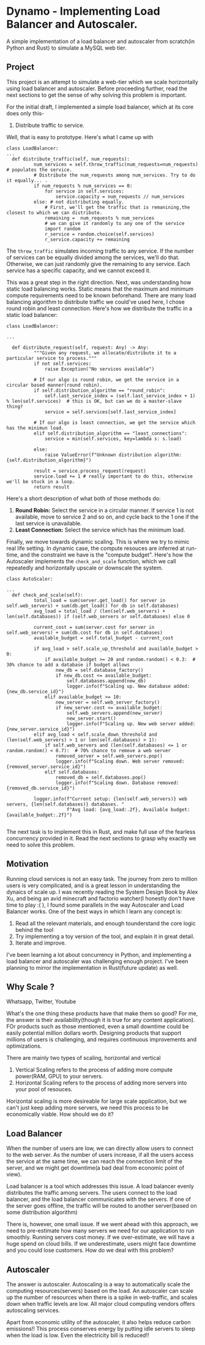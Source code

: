 # Dynamo - Implementing Load Balancer and Autoscaler.
A simple implementation of a load balancer and autoscaler from scratch(in Python and Rust) to simulate a MySQL web tier.

## Project
This project is an attempt to simulate a web-tier which we scale horizontally using load balancer and autoscaler. Before proceeding further, read the next sections to get the sense of why solving this problem is important.

For the initial draft, I implemented a simple load balancer, which at its core does only this-
1. Distribute traffic to service.

Well, that is easy to prototype. Here's what I came up with
```
class LoadBalancer:
...
  def distribute_traffic(self, num_requests):
          num_services = self.throw_traffic(num_requests=num_requests) # populates the service.
          # Distribute the num_requests among num_services. Try to do it equally... .
          if num_requests % num_services == 0:
              for service in self.services:
                  service.capacity = num_requests // num_services
          else: # not distributing equally.
              # First, we'll get the traffic that is remanining,the closest to which we can distribute.
              remaining =  num_requests % num_services
              # we can give it randomly to any one of the service
              import random 
              r_service = random.choice(self.services)
              r_service.capacity += remaining
```
The `throw_traffic` simulates incoming traffic to any service. If the number of services can be equally divided among the services, we'll do that. Otherwise, we can just randomly give the remaining to any service. Each service has a specific capacity, and we cannot exceed it.

This was a great step in the right direction. Next, was understanding how static load balancing works. Static means that the maximum and minimum compute requirements need to be known beforehand. There are many load balancing algorithm to distribute traffic we could've used here, I chose round robin and least connection. Here's how we distribute the traffic in a static load balancer:

```
class LoadBalancer:

...

  def distribute_request(self, request: Any) -> Any:
          """Given any request, we allocate/distribute it to a particular service to process."""
          if not self.services:
              raise Exception("No services available")
  
          # If our algo is round robin, we get the service in a circular based manner(round robin). 
          if self.distribution_algorithm == "round_robin":
              self.last_service_index = (self.last_service_index + 1) % len(self.services)  # this is OK, but can we do a master-slave thing?
              service = self.services[self.last_service_index]
          
          # If our algo is least connection, we get the service which has the minimun load.
          elif self.distribution_algorithm == "least_connections":
              service = min(self.services, key=lambda s: s.load)
          
          else:
              raise ValueError(f"Unknown distribution algorithm: {self.distribution_algorithm}")
  
          result = service.process_request(request)
          service.load += 1 # really important to do this, otherwise we'll be stuck in a loop.
          return result

```
Here's a short description of what both of those methods do:
1. **Round Robin:** Select the service in a circular manner. If service 1 is not available, move to service 2 and so on, and cycle back to the 1 one if the last service is unavailable.
2. **Least Connection:** Select the service which has the minimum load. 

Finally, we move towards dynamic scaling. This is where we try to mimic real life setting. In dynamic case, the compute resouces are inferred at run-time, and the constraint we have is the "compute budget". Here's how the Autoscaler implements the `check_and_scale` function, which we call repeatedly and horizontally upscale or downscale the system.

```
class AutoScaler:

...
  def check_and_scale(self):
          total_load = sum(server.get_load() for server in self.web_servers) + sum(db.get_load() for db in self.databases)
          avg_load = total_load / (len(self.web_servers) + len(self.databases)) if (self.web_servers or self.databases) else 0
  
          current_cost = sum(server.cost for server in self.web_servers) + sum(db.cost for db in self.databases)
          available_budget = self.total_budget - current_cost
  
          if avg_load > self.scale_up_threshold and available_budget > 0:
              if available_budget >= 20 and random.random() < 0.3:  # 30% chance to add a database if budget allows
                  new_db = self.database_factory()
                  if new_db.cost <= available_budget:
                      self.databases.append(new_db)
                      logger.info(f"Scaling up. New database added: {new_db.service_id}")
              elif available_budget >= 10:
                  new_server = self.web_server_factory()
                  if new_server.cost <= available_budget:
                      self.web_servers.append(new_server)
                      new_server.start()
                      logger.info(f"Scaling up. New web server added: {new_server.service_id}")
          elif avg_load < self.scale_down_threshold and (len(self.web_servers) > 1 or len(self.databases) > 1):
              if self.web_servers and (len(self.databases) <= 1 or random.random() < 0.7):  # 70% chance to remove a web server
                  removed_server = self.web_servers.pop()
                  logger.info(f"Scaling down. Web server removed: {removed_server.service_id}")
              elif self.databases:
                  removed_db = self.databases.pop()
                  logger.info(f"Scaling down. Database removed: {removed_db.service_id}")
  
          logger.info(f"Current setup: {len(self.web_servers)} web servers, {len(self.databases)} databases. " 
                      f"Avg load: {avg_load:.2f}, Available budget: {available_budget:.2f}")
  
```

The next task is to implement this in Rust, and make full use of the fearless concurrency provided in it. Read the next sections to grasp why exactly we need to solve this problem.

## Motivation
Running cloud services is not an easy task. The journey from zero to million users is very complicated, and is a great lesson in understanding the dynaics of scale up. I was recently reading the System Design Book by Alex Xu, and being an avid minecraft and factorio watcher(I honestly don't have time to play :( ), I found some parallels in the way Autoscaler and Load Balancer works. One of the best ways in which I learn any concept is:

1. Read all the relevant materials, and enough tounderstand the core logic behind the tool
2. Try implementing a toy version of the tool, and explain it in great detail.
3. Iterate and improve.

I've been learning a lot about concurrency in Python, and implementing a load balancer and autoscaler was challenging enough project. I've been planning to mirror the implementation in Rust(future update) as well.

## Why Scale ?
Whatsapp, Twitter, Youtube

What's the one thing these products have that make them so good? For me, the answer is their availability(though it is true for any content application). FOr products such as those mentioned, even a small downtime could be easily potential million dollars worth. Designing products that support millions of users is challenging, and requires continuous improvements and optimizations. 

There are mainly two types of scaling, horizontal and vertical
1. Vertical Scaling refers to the process of adding more compute power(RAM, GPU) to your servers.
2. Horizontal Scaling refers to the process of adding more servers into your pool of resouces.

Horizontal scaling is more desireable for large scale application, but we can't just keep adding more servers, we need this process to be economically viable. How should we do it?

## Load Balancer
When the number of users are low, we can directly allow users to connect to the web server. As the number of users increase, if all the users access the service at the same time, we can reach the connection limit of the server, and we might get downtime(a bad deal from economic point of view).

Load balancer is a tool which addresses this issue. A load balancer evenly distributes the traffic among servers. The users connect to the load balancer, and the load balancer communicates with the servers. If one of the server goes offline, the traffic will be routed to another server(based on some distribution algorithm)

There is, however, one small issue. If we went ahead with this approach, we need to pre-estimate how many servers we need for our application to run smoothly. Running servers cost money. If we over-estimate, we will have a huge spend on cloud bills. If we underestimate, users might face downtime and you could lose customers. How do we deal with this problem?

## Autoscaler
The answer is autoscaler. Autoscaling is a way to automatically scale the computing resources(servers) based on the load. An autoscaler can scale up the number of resources when there is a spike in web-traffic, and scales down when traffic levels are low. All major cloud computing vendors offers autoscaling services. 

Apart from economic utility of the autoscaler, it also helps reduce carbon emissions!! This process conserves energy by putting idle servers to sleep when the load is low. Even the electricity bill is reduced!! 

